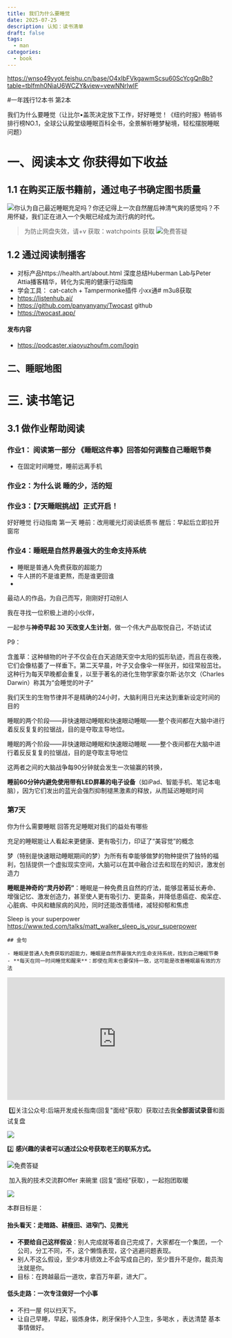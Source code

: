 ```yaml
---
title: 我们为什么要睡觉
date: 2025-07-25
description: 认知：读书清单
draft: false
tags:
  - man
categories:
  - book
---
```

https://wnso49yyot.feishu.cn/base/O4xIbFVkgawmScsu60ScYcgQnBb?table=tblfmh0NiaU6WCZY&view=vewNNrlwIF

#一年践行12本书 第2本 

 我们为什么要睡觉（让比尔•盖茨决定放下工作，好好睡觉！《纽约时报》畅销书排行榜NO.1，全球公认殿堂级睡眠百科全书，全景解析睡梦秘境，轻松摆脱睡眠问题）

# 一、阅读本文 你获得如下收益

## 1.1 在购买正版书籍前，通过电子书确定图书质量

![你认为自己最近睡眠充足吗？你还记得上一次自然醒后神清气爽的感觉吗？不用怀疑，我们正在进入一个失眠已经成为流行病的时代。](https://file.dushupai.com/2024/06/13/85015f5809d30299.jpg)


>为防止网盘失效，请+v 获取：watchpoints 获取
  ![免费答疑](https://s2.loli.net/2025/07/25/B9ZyRSvrKIWVtns.jpg)

## 1.2 通过阅读制播客
- 对标产品https://health.art/about.html  深度总结Huberman Lab与Peter Attia播客精华，转化为实用的健康行动指南
- 学会工具：  cat-catch + Tampermonke插件 小xx通# m3u8获取
- https://listenhub.ai/
- https://github.com/panyanyany/Twocast github
- https://twocast.app/

#### 发布内容
- https://podcaster.xiaoyuzhoufm.com/login

## 二、睡眠地图



# 三. 读书笔记
## 3.1 做作业帮助阅读

### 作业1： 阅读第一部分 《睡眠这件事》回答如何调整自己睡眠节奏

-  在固定时间睡觉，睡前远离手机

### 作业2：为什么说 睡的少，活的短
### 作业3：【7天睡眠挑战】正式开启！

好好睡觉 行动指南 第一天
睡前：改用暖光灯阅读纸质书
醒后：早起后立即拉开窗帘
### 作业4：睡眠是自然界最强大的生命支持系统

- 睡眠是普通人免费获取的超能力
- 牛人拼的不是谁更熬，而是谁更回谁
-
最动人的作品，为自己而写，刚刚好打动别人



我在寻找一位积极上进的小伙伴，

一起参与**神奇早起 30 天改变人生计划**，做一个伟大产品取悦自己，不妨试试

P9：

含羞草：这种植物的叶子不仅会在白天追随天空中太阳的弧形轨迹，而且在夜晚，它们会像枯萎了一样垂下。第二天早晨，叶子又会像伞一样张开，如往常般茁壮。这种行为每天早晚都会重复，以至于著名的进化生物学家查尔斯·达尔文（Charles Darwin）称其为“会睡觉的叶子“

我们天生的生物节律并不是精确的24小时，大脑利用日光来达到重新设定时间的目的

睡眠的两个阶段——非快速眼动睡眠和快速眼动睡眠——整个夜间都在大脑中进行着反反复复的拉锯战，目的是夺取主导地位。

睡眠的两个阶段——非快速眼动睡眠和快速眼动睡眠
——整个夜间都在大脑中进行着反反复复的拉锯战，目的是夺取主导地位

这两者之间的大脑战争每90分钟就会发生一次输赢的转换，

**睡前60分钟内避免使用带有LED屏幕的电子设备**（如iPad、智能手机、笔记本电脑），因为它们发出的蓝光会强烈抑制褪黑激素的释放，从而延迟睡眠时间

### 第7天 

 你为什么需要睡眠  回答充足睡眠对我们的益处有哪些

充足的睡眠能让人看起来更健康、更有吸引力，印证了“美容觉”的概念

梦（特别是快速眼动睡眠期间的梦）为所有有幸能够做梦的物种提供了独特的福利，包括提供一个虚拟现实空间，大脑可以在其中融合过去和现在的知识，激发创造力

**睡眠是神奇的“灵丹妙药”**：睡眠是一种免费且自然的疗法，能够显著延长寿命、增强记忆、激发创造力，甚至使人更有吸引力、更苗条，并降低患癌症、痴呆症、心脏病、中风和糖尿病的风险，同时还能改善情绪，减轻抑郁和焦虑


 Sleep is your superpower
https://www.ted.com/talks/matt_walker_sleep_is_your_superpower

	## 金句
	
	- 睡眠是普通人免费获取的超能力，睡眠是自然界最强大的生命支持系统，找到自己睡眠节奏
	- **每天在同一时间睡觉和醒来**：即使在周末也要保持一致，这可能是改善睡眠最有效的方法

<div style="max-width:1024px"><div style="position:relative;height:0;padding-bottom:56.25%"><iframe src="https://embed.ted.com/talks/matt_walker_sleep_is_your_superpower" width="1024px" height="576px" title="Sleep is your superpower" style="position:absolute;left:0;top:0;width:100%;height:100%"  frameborder="0" scrolling="no" allowfullscreen onload="window.parent.postMessage('iframeLoaded', 'https://embed.ted.com')"></iframe></div></div>



 1️⃣关注公众号:后端开发成长指南(回复"面经"获取）获取过去我**全部面试录音**和面试复盘

![](https://s2.loli.net/2025/05/31/GRgOTiQHI456VWD.png)

2️⃣ **感兴趣的读者可以通过公众号获取老王的联系方式。**

  ![免费答疑](https://s2.loli.net/2025/07/25/B9ZyRSvrKIWVtns.jpg)


 加入我的技术交流群Offer 来碗里 (回复“面经”获取），一起抱团取暖

![](https://s2.loli.net/2025/06/01/6qkOut3xrDHen8J.png)

本群目标是：
#### 抬头看天：走暗路、耕瘦田、进窄门、见微光

- **不要给自己这样假设**：别人完成就等着自己完成了，大家都在一个集团，一个公司，分工不同，不，这个懒惰表现，这个逃避问题表现。
- 别人不这么假设，至少本月绩效上不会写成自己的，至少晋升不是你，裁员淘汰就是你。
- 目标：在跨越最后一道坎，拿百万年薪，进大厂。


#### 低头走路：一次专注做好一个小事
- 不扫一屋 何以扫天下。
- 让自己早睡，早起，锻炼身体，刷牙保持个人卫生，多喝水 ，表达清楚 基本事情做好。

